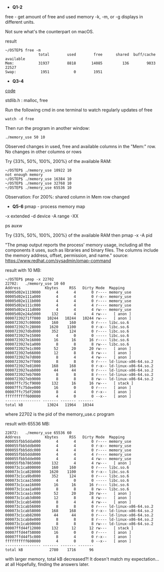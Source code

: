 * **Q1-2**

free - get amount of free and used memory
-k, -m, or -g displays in different units. 

Not sure what's the counterpart on macOS.

result
```
~/OSTEP$ free -m
               total        used        free      shared  buff/cache   available
Mem:           31937        8818       14085         136        9033       22527
Swap:           1951           0        1951
``` 

* **Q3-4**

[code](memory_use.c)

stdlib.h : malloc, free

Run the following cmd in one terminal to watch regularly updates of free
```
watch -d free
```

Then run the program in another window: 
```
./memory_use 50 10
```

Observed changes in used, free and available columns in the "Mem:" row.
No changes in other columns or rows

Try {33%, 50%, 100%, 200%} of the available RAM: 
```
~/OSTEP$ ./memory_use 10922 10
not enough memory
~/OSTEP$ ./memory_use 16384 10
~/OSTEP$ ./memory_use 32768 10
~/OSTEP$ ./memory_use 65536 10
```
Observation:
For 200%: shared column in Mem row changed 

* **Q5-6**
pmap - process memory map

-x extended
-d device
-A range
-XX

ps auxw

Try {33%, 50%, 100%, 200%} of the available RAM then pmap -x -A pid

"The pmap output reports the process' memory usage, including all the components it uses, such as libraries and binary files. The columns include the memory address, offset, permission, and name." 
source: https://www.redhat.com/sysadmin/pmap-command

result with 10 MB: 
```
~/OSTEP$ pmap -x 22702
22702:   ./memory_use 10 60
Address           Kbytes     RSS   Dirty Mode  Mapping
00005d02e1119000       4       4       0 r---- memory_use
00005d02e111a000       4       4       0 r-x-- memory_use
00005d02e111b000       4       4       0 r---- memory_use
00005d02e111c000       4       4       4 r---- memory_use
00005d02e111d000       4       4       4 rw--- memory_use
00005d02e24a5000     132       4       4 rw---   [ anon ]
00007239271ff000   10244   10244   10244 rw---   [ anon ]
0000723927c00000     160     160       0 r---- libc.so.6
0000723927c28000    1620    1100       0 r-x-- libc.so.6
0000723927dbd000     352     124       0 r---- libc.so.6
0000723927e15000       4       0       0 ----- libc.so.6
0000723927e16000      16      16      16 r---- libc.so.6
0000723927e1a000       8       8       8 rw--- libc.so.6
0000723927e1c000      52      20      20 rw---   [ anon ]
0000723927e66000      12       8       8 rw---   [ anon ]
0000723927e7d000       8       4       4 rw---   [ anon ]
0000723927e7f000       8       8       0 r---- ld-linux-x86-64.so.2
0000723927e81000     168     168       0 r-x-- ld-linux-x86-64.so.2
0000723927eab000      44      44       0 r---- ld-linux-x86-64.so.2
0000723927eb7000       8       8       8 r---- ld-linux-x86-64.so.2
0000723927eb9000       8       8       8 rw--- ld-linux-x86-64.so.2
00007ffc75cf9000     132      16      16 rw---   [ stack ]
00007ffc75dee000      16       0       0 r----   [ anon ]
00007ffc75df2000       8       4       0 r-x--   [ anon ]
ffffffffff600000       4       0       0 --x--   [ anon ]
---------------- ------- ------- ------- 
total kB           13024   11964   10344

```

where 22702 is the pid of the memory_use.c program

result with 65536 MB:
```
22872:   ./memory_use 65536 60
Address           Kbytes     RSS   Dirty Mode  Mapping
000055fbb5dda000       4       4       0 r---- memory_use
000055fbb5ddb000       4       4       0 r-x-- memory_use
000055fbb5ddc000       4       4       0 r---- memory_use
000055fbb5ddd000       4       4       4 r---- memory_use
000055fbb5dde000       4       4       4 rw--- memory_use
000055fbb7865000     132       4       4 rw---   [ anon ]
000073c1ca800000     160     160       0 r---- libc.so.6
000073c1ca828000    1620    1100       0 r-x-- libc.so.6
000073c1ca9bd000     352     124       0 r---- libc.so.6
000073c1caa15000       4       0       0 ----- libc.so.6
000073c1caa16000      16      16      16 r---- libc.so.6
000073c1caa1a000       8       8       8 rw--- libc.so.6
000073c1caa1c000      52      20      20 rw---   [ anon ]
000073c1cab3d000      12       8       8 rw---   [ anon ]
000073c1cab54000       8       4       4 rw---   [ anon ]
000073c1cab56000       8       8       0 r---- ld-linux-x86-64.so.2
000073c1cab58000     168     168       0 r-x-- ld-linux-x86-64.so.2
000073c1cab82000      44      44       0 r---- ld-linux-x86-64.so.2
000073c1cab8e000       8       8       8 r---- ld-linux-x86-64.so.2
000073c1cab90000       8       8       8 rw--- ld-linux-x86-64.so.2
00007ffd44f12000     132      12      12 rw---   [ stack ]
00007ffd44f58000      16       0       0 r----   [ anon ]
00007ffd44f5c000       8       4       0 r-x--   [ anon ]
ffffffffff600000       4       0       0 --x--   [ anon ]
---------------- ------- ------- ------- 
total kB            2780    1716      96
```

with larger memory, total kB decreased?! It doesn't match my expectation... at all
Hopefully, finding the answers later.